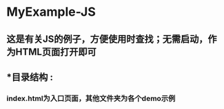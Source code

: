 # MyExample-JS
## 这是有关JS的例子，方便使用时查找；无需启动，作为HTML页面打开即可
## *目录结构 :
### index.html为入口页面，其他文件夹为各个demo示例
